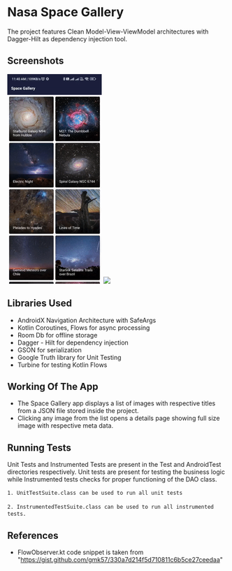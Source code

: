 
# Nasa Space Gallery

The project features Clean Model-View-ViewModel architectures with Dagger-Hilt as dependency injection tool.

## Screenshots

![](https://github.com/pratikmhatre/SpaceGallery/blob/main/list.gif)   ![](https://github.com/pratikmhatre/SpaceGallery/blob/main/details.gif)



## Libraries Used
- AndroidX Navigation Architecture with SafeArgs
- Kotlin Coroutines, Flows for async processing
- Room Db for offline storage
- Dagger - Hilt for dependency injection
- GSON for serialization
- Google Truth library for Unit Testing
- Turbine for testing Kotlin Flows


## Working Of The App

- The Space Gallery app displays a list of images with respective titles from a JSON file stored inside the project.
- Clicking any image from the list opens a details page showing full size image with respective meta data.


## Running Tests

Unit Tests and Instrumented Tests are present in the Test and AndroidTest directories respectively. Unit tests are present for testing the business logic while Instrumented tests checks for proper functioning of the DAO class.

```
1. UnitTestSuite.class can be used to run all unit tests

2. InstrumentedTestSuite.class can be used to run all instrumented tests.

```

## References
- FlowObserver.kt code snippet is taken from "https://gist.github.com/gmk57/330a7d214f5d710811c6b5ce27ceedaa"